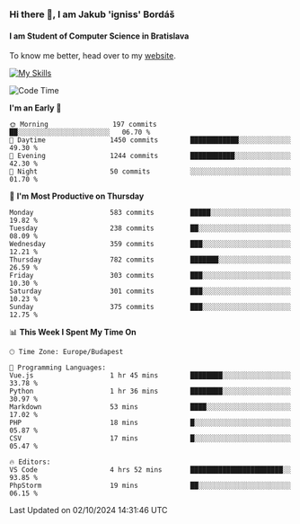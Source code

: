 ### Hi there 👋, I am Jakub 'igniss' Bordáš

#### I am Student of Computer Science in Bratislava
To know me better, head over to my [website](https://bordas.sk).

[![My Skills](https://skillicons.dev/icons?i=js,html,css,figma,svelte,java,kotlin,python,postgresql,typescript,nest,nodejs)](https://bordas.sk)


<!--START_SECTION:waka-->
![Code Time](http://img.shields.io/badge/Code%20Time-1%2C534%20hrs%2052%20mins-blue)

**I'm an Early 🐤** 

```text
🌞 Morning                197 commits         ██░░░░░░░░░░░░░░░░░░░░░░░   06.70 % 
🌆 Daytime                1450 commits        ████████████░░░░░░░░░░░░░   49.30 % 
🌃 Evening                1244 commits        ███████████░░░░░░░░░░░░░░   42.30 % 
🌙 Night                  50 commits          ░░░░░░░░░░░░░░░░░░░░░░░░░   01.70 % 
```
📅 **I'm Most Productive on Thursday** 

```text
Monday                   583 commits         █████░░░░░░░░░░░░░░░░░░░░   19.82 % 
Tuesday                  238 commits         ██░░░░░░░░░░░░░░░░░░░░░░░   08.09 % 
Wednesday                359 commits         ███░░░░░░░░░░░░░░░░░░░░░░   12.21 % 
Thursday                 782 commits         ███████░░░░░░░░░░░░░░░░░░   26.59 % 
Friday                   303 commits         ███░░░░░░░░░░░░░░░░░░░░░░   10.30 % 
Saturday                 301 commits         ███░░░░░░░░░░░░░░░░░░░░░░   10.23 % 
Sunday                   375 commits         ███░░░░░░░░░░░░░░░░░░░░░░   12.75 % 
```


📊 **This Week I Spent My Time On** 

```text
🕑︎ Time Zone: Europe/Budapest

💬 Programming Languages: 
Vue.js                   1 hr 45 mins        ████████░░░░░░░░░░░░░░░░░   33.78 % 
Python                   1 hr 36 mins        ████████░░░░░░░░░░░░░░░░░   30.97 % 
Markdown                 53 mins             ████░░░░░░░░░░░░░░░░░░░░░   17.02 % 
PHP                      18 mins             █░░░░░░░░░░░░░░░░░░░░░░░░   05.87 % 
CSV                      17 mins             █░░░░░░░░░░░░░░░░░░░░░░░░   05.47 % 

🔥 Editors: 
VS Code                  4 hrs 52 mins       ███████████████████████░░   93.85 % 
PhpStorm                 19 mins             ██░░░░░░░░░░░░░░░░░░░░░░░   06.15 % 
```


 Last Updated on 02/10/2024 14:31:46 UTC
<!--END_SECTION:waka-->
